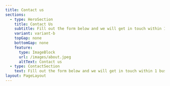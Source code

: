 ```yaml
---
title: Contact us
sections:
  - type: HeroSection
    title: Contact Us
    subtitle: Fill out the form below and we will get in touch within 1 business day.
    variant: variant-b
    topGap: none
    bottomGap: none
    feature:
      type: ImageBlock
      url: /images/about.jpeg
      altText: Contact us
  - type: ContactSection
    text: Fill out the form below and we will get in touch within 1 business day.
layout: PageLayout
---
```

